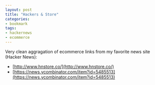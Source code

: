 ```yaml
---
layout: post
title: "Hackers & Store"
categories:
- bookmark
tags:
- hackernews
- ecommerce
---
```

Very clean aggragation of ecommerce links from my favorite news site (Hacker News):
* [http://www.hnstore.co/](http://www.hnstore.co/)
* [https://news.ycombinator.com/item?id=5485513](https://news.ycombinator.com/item?id=5485513)